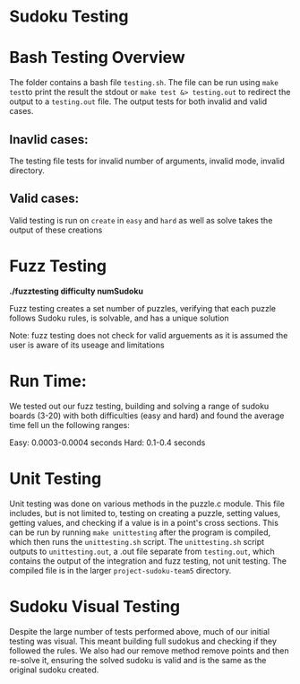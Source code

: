 # Sudoku Testing

# Bash Testing Overview

The folder contains a bash file `testing.sh`. The file can be run using `make test`to print the result the stdout or `make test &> testing.out` to redirect the output to a `testing.out` file. The output tests for both invalid and valid cases.

## Inavlid cases:

The testing file tests for invalid number of arguments, invalid mode, invalid directory.

## Valid cases: 

Valid testing is run on  `create` in `easy` and `hard` as well as solve takes the output of these creations

# Fuzz Testing

**./fuzztesting difficulty numSudoku**

Fuzz testing creates a set number of puzzles, verifying that each puzzle follows Sudoku rules, is solvable, and has a unique solution

Note: fuzz testing does not check for valid arguements as it is assumed the user is aware of its useage and limitations

# Run Time:

We tested out our fuzz testing, building and solving a range of sudoku boards (3-20) with both difficulties (easy and hard) and found the average time fell un the following ranges:

Easy: 0.0003-0.0004 seconds
Hard: 0.1-0.4 seconds 

# Unit Testing

Unit testing was done on various methods in the puzzle.c module. This file includes, but is not limited to, testing on creating a puzzle, setting values, getting values, and checking if a value is in a point's cross sections. This can be run by running `make unittesting` after the program is compiled, which then runs the `unittesting.sh` script. The `unittesting.sh` script outputs to `unittesting.out`, a .out file separate from `testing.out`, which contains the output of the integration and fuzz testing, not unit testing. The compiled file is in the larger `project-sudoku-team5` directory.

# Sudoku Visual Testing

Despite the large number of tests performed above, much of our initial testing was visual. This meant building full sudokus and checking if they followed the rules. We also had our remove method remove points and then re-solve it, ensuring the solved sudoku is valid and is the same as the original sudoku created.